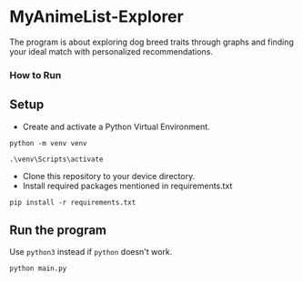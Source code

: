 # MyAnimeList-Explorer

The program is about exploring dog breed traits through graphs and finding your ideal match with personalized recommendations.

### How to Run

## Setup

* Create and activate a Python Virtual Environment.
```
python -m venv venv
```
```  
.\venv\Scripts\activate
```
* Clone this repository to your device directory.
* Install required packages mentioned in requirements.txt
```
pip install -r requirements.txt
```

## Run the program
Use `python3` instead if `python` doesn't work.
```
python main.py
```
